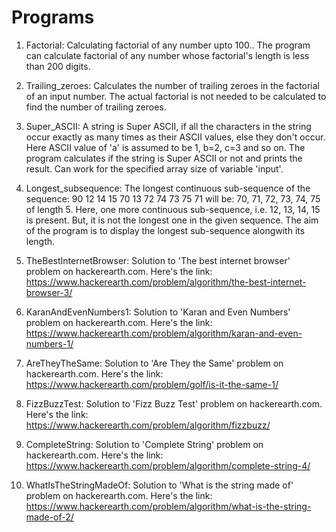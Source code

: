 # Programs
1. Factorial:
Calculating factorial of any number upto 100..
The program can calculate factorial of any number whose factorial's length is less than 200 digits. 

2. Trailing_zeroes:
Calculates the number of trailing zeroes in the factorial of an input number.
The actual factorial is not needed to be calculated to find the number of trailing zeroes.

3. Super_ASCII:
A string is Super ASCII, if all the characters in the string occur exactly as many times as their ASCII values, else they don't occur. Here ASCII value of 'a' is assumed to be 1, b=2, c=3 and so on. The program calculates if the string is Super ASCII or not and prints the result. Can work for the specified array size of variable 'input'.

4. Longest_subsequence:
The longest continuous sub-sequence of the sequence: 90 12 14 15 70 13 72 74 73 75 71 will be:
70, 71, 72, 73, 74, 75 of length 5. Here, one more continuous sub-sequence, i.e. 12, 13, 14, 15 is present. But, it is not the longest one in the given sequence. The aim of the program is to display the longest sub-sequence alongwith its length.

5. TheBestInternetBrowser:
Solution to 'The best internet browser' problem on hackerearth.com. Here's the link:
https://www.hackerearth.com/problem/algorithm/the-best-internet-browser-3/

6. KaranAndEvenNumbers1:
Solution to 'Karan and Even Numbers' problem on hackerearth.com. Here's the link:
https://www.hackerearth.com/problem/algorithm/karan-and-even-numbers-1/

7. AreTheyTheSame:
Solution to 'Are They the Same' problem on hackerearth.com. Here's the link:
https://www.hackerearth.com/problem/golf/is-it-the-same-1/

8. FizzBuzzTest:
Solution to 'Fizz Buzz Test' problem on hackerearth.com. Here's the link:
https://www.hackerearth.com/problem/algorithm/fizzbuzz/

9. CompleteString:
Solution to 'Complete String' problem on hackerearth.com. Here's the link:
https://www.hackerearth.com/problem/algorithm/complete-string-4/

10. WhatIsTheStringMadeOf:
Solution to 'What is the string made of' problem on hackerearth.com. Here's the link:
https://www.hackerearth.com/problem/algorithm/what-is-the-string-made-of-2/
